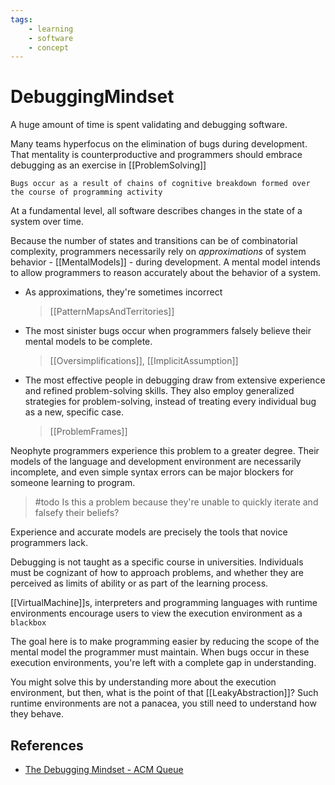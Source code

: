 ```yaml
---
tags:
    - learning
    - software
    - concept
---
```

# DebuggingMindset

A huge amount of time is spent validating and debugging software.

Many teams hyperfocus on the elimination of bugs during development. That mentality is counterproductive and programmers should embrace debugging as an exercise in [[ProblemSolving]]

`Bugs occur as a result of chains of cognitive breakdown formed over the course of programming activity`

At a fundamental level, all software describes changes in the state of a system over time.

Because the number of states and transitions can be of combinatorial complexity, programmers necessarily rely on *approximations* of system behavior - [[MentalModels]] - during development.
A mental model intends to allow programmers to reason accurately about the behavior of a system.

* As approximations, they're sometimes incorrect
    > [[PatternMapsAndTerritories]]

* The most sinister bugs occur when programmers falsely believe their mental models to be complete.

    > [[Oversimplifications]], [[ImplicitAssumption]]

* The most effective people in debugging draw from extensive experience and refined problem-solving skills. They also employ generalized strategies for problem-solving, instead of treating every individual bug as a new, specific case.

    > [[ProblemFrames]]

Neophyte programmers experience this problem to a greater degree. Their models of the language and development environment are necessarily incomplete, and even simple syntax errors can be major blockers for someone learning to program.

> #todo Is this a problem because they're unable to quickly iterate and falsefy their beliefs?

Experience and accurate models are precisely the tools that novice programmers lack.

Debugging is not taught as a specific course in universities. Individuals must be cognizant of how to approach problems, and whether they are perceived as limits of ability or as part of the learning process.

[[VirtualMachine]]s, interpreters and programming languages with runtime environments encourage users to view the execution environment as a `blackbox`

The goal here is to make programming easier by reducing the scope of the mental model the programmer must maintain. When bugs occur in these execution environments, you're left with a complete gap in understanding.

You might solve this by understanding more about the execution environment, but then, what is the point of that [[LeakyAbstraction]]? Such runtime environments are not a panacea, you still need to understand how they behave.

## References

* [The Debugging Mindset - ACM Queue](https://queue.acm.org/detail.cfm?id=3068754)
